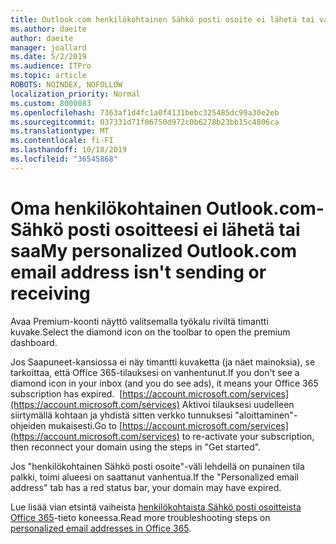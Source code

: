 ```yaml
---
title: Outlook.com henkilökohtainen Sähkö posti osoite ei lähetä tai vastaanottaa
ms.author: daeite
author: daeite
manager: joallard
ms.date: 5/2/2019
ms.audience: ITPro
ms.topic: article
ROBOTS: NOINDEX, NOFOLLOW
localization_priority: Normal
ms.custom: 8000083
ms.openlocfilehash: 7363af1d4fc1a0f4131bebc325485dc99a30e2eb
ms.sourcegitcommit: 037331d71f06750d972c0b6278b23bb15c4806ca
ms.translationtype: MT
ms.contentlocale: fi-FI
ms.lasthandoff: 10/18/2019
ms.locfileid: "36545868"
---
```

# <a name="my-personalized-outlookcom-email-address-isnt-sending-or-receiving"></a><span data-ttu-id="ce417-102">Oma henkilökohtainen Outlook.com-Sähkö posti osoitteesi ei lähetä tai saa</span><span class="sxs-lookup"><span data-stu-id="ce417-102">My personalized Outlook.com email address isn't sending or receiving</span></span>

<span data-ttu-id="ce417-103">Avaa Premium-koonti näyttö valitsemalla työkalu riviltä timantti kuvake.</span><span class="sxs-lookup"><span data-stu-id="ce417-103">Select the diamond icon on the toolbar to open the premium dashboard.</span></span>

<span data-ttu-id="ce417-104">Jos Saapuneet-kansiossa ei näy timantti kuvaketta (ja näet mainoksia), se tarkoittaa, että Office 365-tilauksesi on vanhentunut.</span><span class="sxs-lookup"><span data-stu-id="ce417-104">If you don't see a diamond icon in your inbox (and you do see ads), it means your Office 365 subscription has expired.</span></span> <span data-ttu-id="ce417-105"> [https://account.microsoft.com/services](https://account.microsoft.com/services) Aktivoi tilauksesi uudelleen siirtymällä kohtaan ja yhdistä sitten verkko tunnuksesi "aloittaminen"-ohjeiden mukaisesti.</span><span class="sxs-lookup"><span data-stu-id="ce417-105">Go to [https://account.microsoft.com/services](https://account.microsoft.com/services) to re-activate your subscription, then reconnect your domain using the steps in "Get started".</span></span>

<span data-ttu-id="ce417-106">Jos "henkilökohtainen Sähkö posti osoite"-väli lehdellä on punainen tila palkki, toimi alueesi on saattanut vanhentua.</span><span class="sxs-lookup"><span data-stu-id="ce417-106">If the "Personalized email address" tab has a red status bar, your domain may have expired.</span></span>

<span data-ttu-id="ce417-107">Lue lisää vian etsintä vaiheista [henkilökohtaista Sähkö posti osoitteista Office 365](https://support.office.com/article/75416a58-b225-4c02-8c07-8979403b427b?wt.mc_id=Office_Outlook_com_Alchemy)-tieto koneessa.</span><span class="sxs-lookup"><span data-stu-id="ce417-107">Read more troubleshooting steps on [personalized email addresses in Office 365](https://support.office.com/article/75416a58-b225-4c02-8c07-8979403b427b?wt.mc_id=Office_Outlook_com_Alchemy).</span></span>